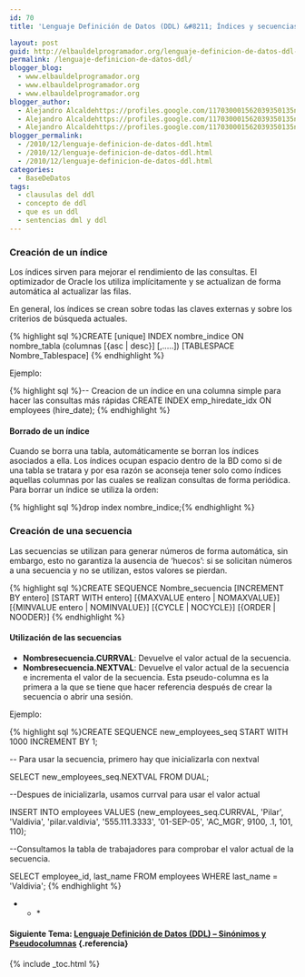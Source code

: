 ```yaml
---
id: 70
title: 'Lenguaje Definición de Datos (DDL) &#8211; Índices y secuencias'

layout: post
guid: http://elbauldelprogramador.org/lenguaje-definicion-de-datos-ddl-indices-y-secuencias/
permalink: /lenguaje-definicion-de-datos-ddl/
blogger_blog:
  - www.elbauldelprogramador.org
  - www.elbauldelprogramador.org
  - www.elbauldelprogramador.org
blogger_author:
  - Alejandro Alcaldehttps://profiles.google.com/117030001562039350135noreply@blogger.com
  - Alejandro Alcaldehttps://profiles.google.com/117030001562039350135noreply@blogger.com
  - Alejandro Alcaldehttps://profiles.google.com/117030001562039350135noreply@blogger.com
blogger_permalink:
  - /2010/12/lenguaje-definicion-de-datos-ddl.html
  - /2010/12/lenguaje-definicion-de-datos-ddl.html
  - /2010/12/lenguaje-definicion-de-datos-ddl.html
categories:
  - BaseDeDatos
tags:
  - clausulas del ddl
  - concepto de ddl
  - que es un ddl
  - sentencias dml y ddl
---
```

<div class="icosql">
</div>

### Creación de un índice

Los índices sirven para mejorar el rendimiento de las consultas. El optimizador de Oracle los utiliza implícitamente y se actualizan de forma automática al actualizar las filas.

En general, los índices se crean sobre todas las claves externas y sobre los criterios de búsqueda actuales.  
  
<!--more-->

{% highlight sql %}CREATE [unique] INDEX nombre_indice
ON nombre_tabla (columnas [{asc | desc}] [,.....])
[TABLESPACE Nombre_Tablespace]
{% endhighlight %}

Ejemplo:

{% highlight sql %}<span class="comentario">-- Creacion de un índice en una columna simple para hacer las consultas más rápidas</span>
CREATE INDEX emp_hiredate_idx ON employees (hire_date);
{% endhighlight %}



#### Borrado de un índice

Cuando se borra una tabla, automáticamente se borran los índices asociados a ella. Los índices ocupan espacio dentro de la BD como si de una tabla se tratara y por esa razón se aconseja tener solo como índices aquellas columnas por las cuales se realizan consultas de forma periódica. Para borrar un índice se utiliza la orden:

{% highlight sql %}drop index nombre_indice;{% endhighlight %}



### Creación de una secuencia

Las secuencias se utilizan para generar números de forma automática, sin embargo, esto no garantiza la ausencia de ‘huecos’: si se solicitan números a una secuencia y no se utilizan, estos valores se pierdan. 

{% highlight sql %}CREATE SEQUENCE Nombre_secuencia
[INCREMENT BY entero]
[START WITH entero]
[{MAXVALUE entero | NOMAXVALUE}]
[{MINVALUE entero | NOMINVALUE}]
[{CYCLE | NOCYCLE}] [{ORDER | NOODER}] 
{% endhighlight %}



#### Utilización de las secuencias

  * **Nombresecuencia.CURRVAL**: Devuelve el valor actual de la secuencia.
  * **Nombresecuencia.NEXTVAL**: Devuelve el valor actual de la secuencia e incrementa el valor de la secuencia. Esta pseudo-columna es la primera a la que se tiene que hacer referencia después de crear la secuencia o abrir una sesión.

Ejemplo:

{% highlight sql %}CREATE SEQUENCE new_employees_seq START WITH 1000 INCREMENT BY 1;

<span class="comentario">-- Para usar la secuencia, primero hay que inicializarla con nextval</span>

SELECT new_employees_seq.NEXTVAL FROM DUAL;

<span class="comentario">--Despues de inicializarla, usamos currval para usar el valor actual</span>

INSERT INTO employees VALUES 
  (new_employees_seq.CURRVAL, 'Pilar', 'Valdivia', 'pilar.valdivia',
  '555.111.3333', '01-SEP-05', 'AC_MGR', 9100, .1, 101, 110);

<span class="comentario">--Consultamos la tabla de trabajadores para comprobar el valor actual de la secuencia.</span>

SELECT employee_id, last_name FROM employees WHERE last_name = 'Valdivia';
{% endhighlight %}



* * *</p> 

#### Siguiente Tema: [Lenguaje Definición de Datos (DDL) &#8211; Sinónimos y Pseudocolumnas][1] {.referencia}



 [1]: http://elbauldelprogramador.com/lenguaje-definicion-de-datos-ddl_27/

{% include _toc.html %}
